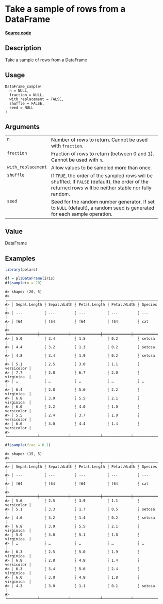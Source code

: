 

# Take a sample of rows from a DataFrame

[**Source code**](https://github.com/pola-rs/r-polars/tree/main/R/dataframe__frame.R#L1852)

## Description

Take a sample of rows from a DataFrame

## Usage

<pre><code class='language-R'>DataFrame_sample(
  n = NULL,
  fraction = NULL,
  with_replacement = FALSE,
  shuffle = FALSE,
  seed = NULL
)
</code></pre>

## Arguments

<table>
<tr>
<td style="white-space: nowrap; font-family: monospace; vertical-align: top">
<code id="n">n</code>
</td>
<td>
Number of rows to return. Cannot be used with <code>fraction</code>.
</td>
</tr>
<tr>
<td style="white-space: nowrap; font-family: monospace; vertical-align: top">
<code id="fraction">fraction</code>
</td>
<td>
Fraction of rows to return (between 0 and 1). Cannot be used with
<code>n</code>.
</td>
</tr>
<tr>
<td style="white-space: nowrap; font-family: monospace; vertical-align: top">
<code id="with_replacement">with_replacement</code>
</td>
<td>
Allow values to be sampled more than once.
</td>
</tr>
<tr>
<td style="white-space: nowrap; font-family: monospace; vertical-align: top">
<code id="shuffle">shuffle</code>
</td>
<td>
If <code>TRUE</code>, the order of the sampled rows will be shuffled. If
<code>FALSE</code> (default), the order of the returned rows will be
neither stable nor fully random.
</td>
</tr>
<tr>
<td style="white-space: nowrap; font-family: monospace; vertical-align: top">
<code id="seed">seed</code>
</td>
<td>
Seed for the random number generator. If set to <code>NULL</code>
(default), a random seed is generated for each sample operation.
</td>
</tr>
</table>

## Value

DataFrame

## Examples

``` r
library(polars)

df = pl$DataFrame(iris)
df$sample(n = 20)
```

    #> shape: (20, 5)
    #> ┌──────────────┬─────────────┬──────────────┬─────────────┬────────────┐
    #> │ Sepal.Length ┆ Sepal.Width ┆ Petal.Length ┆ Petal.Width ┆ Species    │
    #> │ ---          ┆ ---         ┆ ---          ┆ ---         ┆ ---        │
    #> │ f64          ┆ f64         ┆ f64          ┆ f64         ┆ cat        │
    #> ╞══════════════╪═════════════╪══════════════╪═════════════╪════════════╡
    #> │ 5.0          ┆ 3.4         ┆ 1.5          ┆ 0.2         ┆ setosa     │
    #> │ 4.4          ┆ 3.2         ┆ 1.3          ┆ 0.2         ┆ setosa     │
    #> │ 4.8          ┆ 3.4         ┆ 1.9          ┆ 0.2         ┆ setosa     │
    #> │ 5.1          ┆ 2.5         ┆ 3.0          ┆ 1.1         ┆ versicolor │
    #> │ 7.7          ┆ 2.8         ┆ 6.7          ┆ 2.0         ┆ virginica  │
    #> │ …            ┆ …           ┆ …            ┆ …           ┆ …          │
    #> │ 6.4          ┆ 2.8         ┆ 5.6          ┆ 2.2         ┆ virginica  │
    #> │ 6.8          ┆ 3.0         ┆ 5.5          ┆ 2.1         ┆ virginica  │
    #> │ 6.0          ┆ 2.2         ┆ 4.0          ┆ 1.0         ┆ versicolor │
    #> │ 5.5          ┆ 2.4         ┆ 3.7          ┆ 1.0         ┆ versicolor │
    #> │ 6.6          ┆ 3.0         ┆ 4.4          ┆ 1.4         ┆ versicolor │
    #> └──────────────┴─────────────┴──────────────┴─────────────┴────────────┘

``` r
df$sample(frac = 0.1)
```

    #> shape: (15, 5)
    #> ┌──────────────┬─────────────┬──────────────┬─────────────┬────────────┐
    #> │ Sepal.Length ┆ Sepal.Width ┆ Petal.Length ┆ Petal.Width ┆ Species    │
    #> │ ---          ┆ ---         ┆ ---          ┆ ---         ┆ ---        │
    #> │ f64          ┆ f64         ┆ f64          ┆ f64         ┆ cat        │
    #> ╞══════════════╪═════════════╪══════════════╪═════════════╪════════════╡
    #> │ 5.6          ┆ 2.5         ┆ 3.9          ┆ 1.1         ┆ versicolor │
    #> │ 5.1          ┆ 3.3         ┆ 1.7          ┆ 0.5         ┆ setosa     │
    #> │ 4.6          ┆ 3.2         ┆ 1.4          ┆ 0.2         ┆ setosa     │
    #> │ 6.8          ┆ 3.0         ┆ 5.5          ┆ 2.1         ┆ virginica  │
    #> │ 5.9          ┆ 3.0         ┆ 5.1          ┆ 1.8         ┆ virginica  │
    #> │ …            ┆ …           ┆ …            ┆ …           ┆ …          │
    #> │ 6.3          ┆ 2.5         ┆ 5.0          ┆ 1.9         ┆ virginica  │
    #> │ 6.8          ┆ 2.8         ┆ 4.8          ┆ 1.4         ┆ versicolor │
    #> │ 6.3          ┆ 3.4         ┆ 5.6          ┆ 2.4         ┆ virginica  │
    #> │ 6.0          ┆ 3.0         ┆ 4.8          ┆ 1.8         ┆ virginica  │
    #> │ 4.3          ┆ 3.0         ┆ 1.1          ┆ 0.1         ┆ setosa     │
    #> └──────────────┴─────────────┴──────────────┴─────────────┴────────────┘
